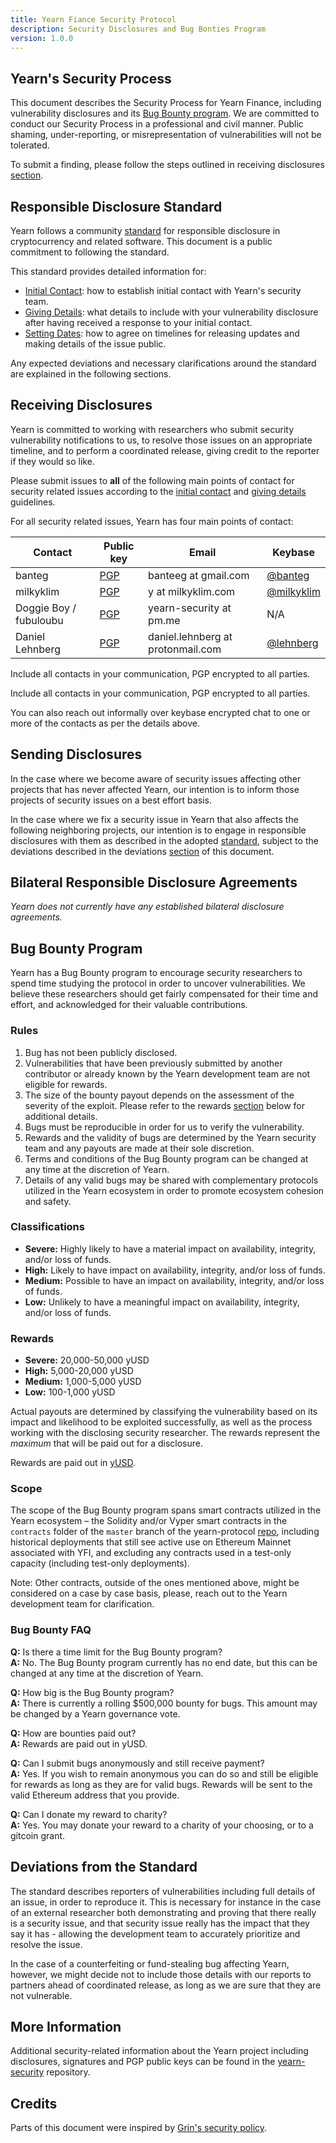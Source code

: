 ```yaml
---
title: Yearn Fiance Security Protocol
description: Security Disclosures and Bug Bonties Program
version: 1.0.0
---
```


## Yearn's Security Process

This document describes the Security Process for Yearn Finance, including
vulnerability disclosures and its [Bug Bounty program](#bug-bounty-program). We
are committed to conduct our Security Process in a professional and civil
manner. Public shaming, under-reporting, or misrepresentation of vulnerabilities
will not be tolerated.

To submit a finding, please follow the steps outlined in receiving disclosures
[section](#receiving-disclosures).

## Responsible Disclosure Standard

Yearn follows a community
[standard](https://github.com/RD-Crypto-Spec/Responsible-Disclosure#the-standard)
for responsible disclosure in cryptocurrency and related software. This document
is a public commitment to
following the standard.

This standard provides detailed information for:

-   [Initial
Contact](https://github.com/RD-Crypto-Spec/Responsible-Disclosure#initial-contact):
how to establish initial contact with Yearn's security team.
-   [Giving
Details](https://github.com/RD-Crypto-Spec/Responsible-Disclosure#giving-details):
what details to include with your vulnerability disclosure after having received
a response to your initial contact.
-   [Setting
Dates](https://github.com/RD-Crypto-Spec/Responsible-Disclosure#setting-dates):
how to agree on timelines for releasing updates and making details of the issue
public.

Any expected deviations and necessary clarifications around the standard are
explained in the following sections.

## Receiving Disclosures

Yearn is committed to working with researchers who submit security vulnerability
notifications to us, to resolve those issues on an appropriate timeline, and to
perform a coordinated release, giving credit to the reporter if they would so
like.

Please submit issues to **all** of the following main points of contact for
security related issues according to the
[initial
contact](https://github.com/RD-Crypto-Spec/Responsible-Disclosure#initial-contact)
and [giving
details](https://github.com/RD-Crypto-Spec/Responsible-Disclosure#giving-details)
guidelines.


For all security related issues, Yearn has four main points of contact:

| Contact                | Public key                                                                                                   | Email                             | Keybase                                         |
| ---------------------- | ------------------------------------------------------------------------------------------------------------ | --------------------------------- | ----------------------------------------------- |
| banteg                 | [PGP](https://github.com/iearn-finance/yearn-security/blob/master/keys/banteg.asc)                           | banteeg at gmail.com              | [@banteg](https://keybase.io/banteg/chat)       |
| milkyklim              | [PGP](https://github.com/iearn-finance/yearn-security/blob/master/keys/milkyklim.asc)                        | y at milkyklim.com                | [@milkyklim](https://keybase.io/milkyklim/chat) |
| Doggie Boy / fubuloubu | [PGP](https://github.com/iearn-finance/yearn-security/blob/master/keys/publickey.yearn-security%40pm.me.asc) | yearn-security at pm.me           | N/A                                             |
| Daniel Lehnberg        | [PGP](https://github.com/iearn-finance/yearn-security/blob/master/keys/lehnberg.asc)                         | daniel.lehnberg at protonmail.com | [@lehnberg](https://keybase.io/lehnberg/chat)   |

Include all contacts in your communication, PGP encrypted to all parties.


Include all contacts in your communication, PGP encrypted to all parties.

You can also reach out informally over keybase encrypted chat to one or more of
the contacts as per the details above.

## Sending Disclosures

In the case where we become aware of security issues affecting other projects
that has never affected Yearn, our intention is to inform those projects of
security issues on a best effort basis.

In the case where we fix a security issue in Yearn that also affects the
following neighboring projects, our intention is to engage in responsible
disclosures with them as described in the adopted
[standard](https://github.com/RD-Crypto-Spec/Responsible-Disclosure), subject to
the deviations described in the deviations
[section](#deviations-from-the-standard) of this document.

## Bilateral Responsible Disclosure Agreements

_Yearn does not currently have any established bilateral disclosure agreements._

## Bug Bounty Program

Yearn has a Bug Bounty program to encourage security researchers to spend time
studying the protocol in order to uncover vulnerabilities. We believe these
researchers should get fairly compensated for their time and effort, and
acknowledged for their valuable contributions.

### Rules

1. Bug has not been publicly disclosed.
2. Vulnerabilities that have been previously submitted by another contributor or
already known by the Yearn development team are not eligible for rewards.
3. The size of the bounty payout depends on the assessment of the severity of
the exploit. Please refer to the rewards [section](#rewards) below for
additional details.
4. Bugs must be reproducible in order for us to verify the vulnerability.
5. Rewards and the validity of bugs are determined by the Yearn security team
and any payouts are made at their sole discretion.
6. Terms and conditions of the Bug Bounty program can be changed at any time at
the discretion of Yearn.
7. Details of any valid bugs may be shared with complementary protocols utilized
in the Yearn ecosystem in order to promote ecosystem cohesion and safety.

### Classifications

-   **Severe:** Highly likely to have a material impact on availability,
integrity, and/or loss of funds.
-   **High:** Likely to have impact on availability, integrity, and/or loss of
funds.
-   **Medium:** Possible to have an impact on availability, integrity, and/or
loss of funds.
-   **Low:** Unlikely to have a meaningful impact on availability, integrity,
and/or loss of funds.

### Rewards

-   **Severe:** 20,000-50,000 yUSD
-   **High:** 5,000-20,000 yUSD
-   **Medium:** 1,000-5,000 yUSD
-   **Low:** 100-1,000 yUSD

Actual payouts are determined by classifying the vulnerability based on its
impact and likelihood to be exploited successfully, as well as the process
working with the disclosing security researcher. The rewards represent the
_maximum_ that will be paid out for a disclosure.

Rewards are paid out in
[yUSD](https://etherscan.io/token/0x5dbcf33d8c2e976c6b560249878e6f1491bca25c).

### Scope

The scope of the Bug Bounty program spans smart contracts utilized in the Yearn
ecosystem – the Solidity and/or Vyper smart contracts in the `contracts` folder
of the `master` branch of the yearn-protocol
[repo](https://github.com/iearn-finance/yearn-protocol), including historical
deployments that still see active use on Ethereum Mainnet associated with YFI,
and excluding any contracts used in a test-only capacity (including test-only
deployments).

Note: Other contracts, outside of the ones mentioned above, might be considered
on a case by case basis, please, reach out to the Yearn development team for
clarification.

### Bug Bounty FAQ

**Q:** Is there a time limit for the Bug Bounty program?\
**A:** No. The Bug Bounty program currently has no end date, but this can be
changed at any time at the discretion of Yearn.

**Q:** How big is the Bug Bounty program?\
**A:** There is currently a rolling \$500,000 bounty for bugs. This amount may
be changed by a Yearn governance vote.

**Q:** How are bounties paid out?\
**A:** Rewards are paid out in yUSD.

**Q:** Can I submit bugs anonymously and still receive payment?\
**A:** Yes. If you wish to remain anonymous you can do so and still be eligible
for rewards as long as they are for valid bugs. Rewards will be sent to the
valid Ethereum address that you provide.

**Q:** Can I donate my reward to charity?\
**A:** Yes. You may donate your reward to a charity of your choosing, or to a
gitcoin grant.

## Deviations from the Standard

The standard describes reporters of vulnerabilities including full details of an
issue, in order to reproduce it. This is necessary for instance in the case of
an external researcher both demonstrating and proving that there really is a
security issue, and that security issue really has the impact that they say it
has - allowing the development team to accurately prioritize and resolve the
issue.

In the case of a counterfeiting or fund-stealing bug affecting Yearn, however,
we might decide not to include those details with our reports to partners ahead
of coordinated release, as long as we are sure that they are not vulnerable.

## More Information

Additional security-related information about the Yearn project including
disclosures, signatures and PGP public keys can be found in the
[yearn-security](https://github.com/iearn-finance/yearn-security) repository.

## Credits

Parts of this document were inspired by [Grin's security
policy](https://github.com/mimblewimble/grin/blob/master/SECURITY.md).
